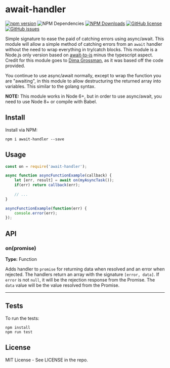 # await-handler
[![npm version](https://img.shields.io/npm/v/await-handler.svg)](https://www.npmjs.com/package/await-handler) ![NPM Dependencies](https://david-dm.org/KyleRoss/await-handler.svg) [![NPM Downloads](https://img.shields.io/npm/dm/await-handler.svg)](https://www.npmjs.com/package/await-handler) [![GitHub license](https://img.shields.io/badge/license-MIT-blue.svg)](https://raw.githubusercontent.com/KyleRoss/await-handler/master/LICENSE) [![GitHub issues](https://img.shields.io/github/issues/KyleRoss/await-handler.svg)](https://github.com/KyleRoss/await-handler/issues)

Simple signature to ease the paid of catching errors using async/await. This module will allow a simple method of catching errors from an `await` handler without the need to wrap everything in try/catch blocks. This module is a Node.js only version based on [await-to-js](https://github.com/scopsy/await-to-js) minus the typescript aspect. Credit for this module goes to [Dima Grossman](http://blog.grossman.io/how-to-write-async-await-without-try-catch-blocks-in-javascript/), as it was based off the code provided.

You continue to use async/await normally, except to wrap the function you are "awaiting", in this module to allow destructuring the returned array into variables. This similar to the golang syntax.

**NOTE:** This module works in Node 6+, but in order to use async/await, you need to use Node 8+ or compile with Babel.

## Install
Install via NPM:
```
npm i await-handler --save
```

## Usage
```js
const on = require('await-handler');

async function asyncFunctionExample(callback) {
    let [err, result] = await on(myAsyncTask());
    if(err) return callback(err);
    
    // ...
}

asyncFunctionExample(function(err) {
    console.error(err);
});
```

## API

### on(promise)
**Type:** Function

Adds handler to `promise` for returning data when resolved and an error when rejected. The handlers return an array with the signature `[error, data]`. If `error` is not `null`, it will be the rejection response from the Promise. The `data` value will be the value resolved from the Promise.

---

## Tests
To run the tests:

```
npm install
npm run test
```

## License
MIT License - See LICENSE in the repo.
